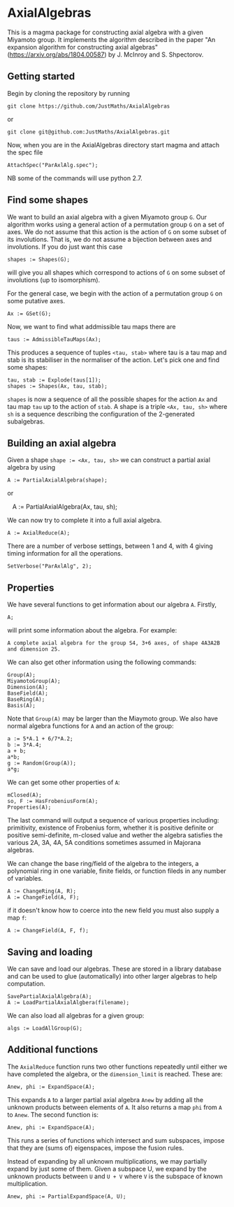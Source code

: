 # AxialAlgebras

This is a magma package for constructing axial algebra with a given Miyamoto group.  It implements the algorithm described in the paper "An expansion algorithm for constructing axial algebras" (https://arxiv.org/abs/1804.00587) by J. McInroy and S. Shpectorov.

## Getting started

Begin by cloning the repository by running

    git clone https://github.com/JustMaths/AxialAlgebras
    
or

    git clone git@github.com:JustMaths/AxialAlgebras.git
    
Now, when you are in the AxialAlgebras directory start magma and attach the spec file

    AttachSpec("ParAxlAlg.spec");
    
NB some of the commands will use python 2.7.

## Find some shapes

We want to build an axial algebra with a given Miyamoto group `G`.  Our algorithm works using a general action of a permutation group `G` on a set of axes.  We do not assume that this action is the action of `G` on some subset of its involutions.  That is, we do not assume a bijection between axes and involutions.  If you do just want this case

    shapes := Shapes(G);

will give you all shapes which correspond to actions of `G` on some subset of involutions (up to isomorphism).

For the general case, we begin with the action of a permutation group `G` on some putative axes.

    Ax := GSet(G);

Now, we want to find what addmissible tau maps there are

    taus := AdmissibleTauMaps(Ax);

This produces a sequence of tuples `<tau, stab>` where tau is a tau map and stab is its stabiliser in the normaliser of the action.  Let's pick one and find some shapes:

    tau, stab := Explode(taus[1]);
    shapes := Shapes(Ax, tau, stab);
    
`shapes` is now a sequence of all the possible shapes for the action `Ax` and tau map `tau` up to the action of `stab`.  A shape is a triple `<Ax, tau, sh>` where `sh` is a sequence describing the configuration of the 2-generated subalgebras.

## Building an axial algebra

Given a shape `shape := <Ax, tau, sh>` we can construct a partial axial algebra by using

    A := PartialAxialAlgebra(shape);

or

    A := PartialAxialAlgebra(Ax, tau, sh);

We can now try to complete it into a full axial algebra.

    A := AxialReduce(A);

There are a number of verbose settings, between 1 and 4, with 4 giving timing information for all the operations.

    SetVerbose("ParAxlAlg", 2);

## Properties

We have several functions to get information about our algebra `A`.  Firstly,

    A;

will print some information about the algebra.  For example:

    A complete axial algebra for the group S4, 3+6 axes, of shape 4A3A2B and dimension 25.

We can also get other information using the following commands:

    Group(A);
    MiyamotoGroup(A);
    Dimension(A);
    BaseField(A);
    BaseRing(A);
    Basis(A);

Note that `Group(A)` may be larger than the Miaymoto group.  We also have normal algebra functions for `A` and an action of the group:

    a := 5*A.1 + 6/7*A.2;
    b := 3*A.4;
    a + b;
    a*b;
    g := Random(Group(A));
    a*g;

We can get some other properties of `A`:

    mClosed(A);
    so, F := HasFrobeniusForm(A);
    Properties(A);

The last command will output a sequence of various properties including: primitivity, existence of Frobenius form, whether it is positive definite or positive semi-definite, m-closed value and wether the algebra satisfies the various 2A, 3A, 4A, 5A conditions sometimes assumed in Majorana algebras.

We can change the base ring/field of the algebra to the integers, a polynomial ring in one variable, finite fields, or function fileds in any number of variables.

    A := ChangeRing(A, R);
    A := ChangeField(A, F);

if it doesn't know how to coerce into the new field you must also supply a map `f`:

    A := ChangeField(A, F, f);

## Saving and loading

We can save and load our algebras.  These are stored in a library database and can be used to glue (automatically) into other larger algebras to help computation.

    SavePartialAxialAlgebra(A);
    A := LoadPartialAxialAlgbera(filename);

We can also load all algebras for a given group:

    algs := LoadAllGroup(G);

## Additional functions

The `AxialReduce` function runs two other functions repeatedly until either we have completed the algebra, or the `dimension_limit` is reached.  These are:

    Anew, phi := ExpandSpace(A);

This expands `A` to a larger partial axial algebra `Anew` by adding all the unknown products between elements of `A`.  It also returns a map `phi` from `A` to `Anew`.  The second function is:

    Anew, phi := ExpandSpace(A);

This runs a series of functions which intersect and sum subspaces, impose that they are (sums of) eigenspaces, impose the fusion rules.

Instead of expanding by all unknown multiplications, we may partially expand by just some of them.  Given a subspace U, we expand by the unknown products between `U` and `U + V` where `V` is the subspace of known multiplication.

    Anew, phi := PartialExpandSpace(A, U);
